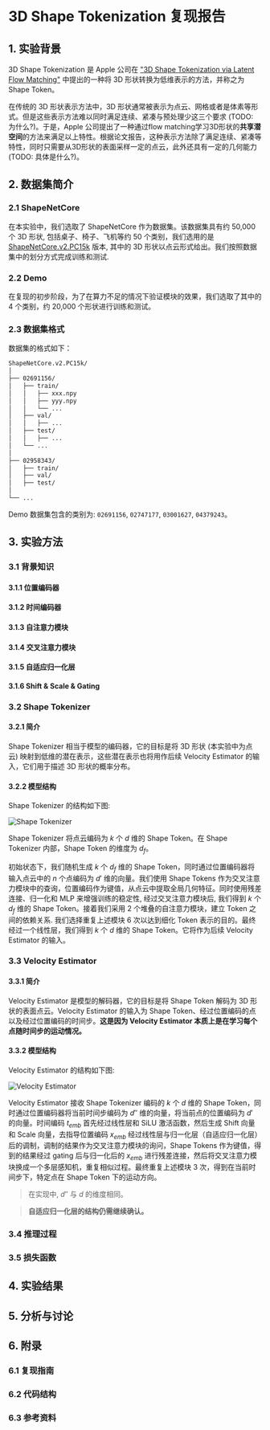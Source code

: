 # 3D Shape Tokenization 复现报告

## 1. 实验背景

3D Shape Tokenization 是 Apple 公司在 ["3D Shape Tokenization via Latent Flow Matching"](https://arxiv.org/abs/2412.15618) 中提出的一种将 3D 形状转换为低维表示的方法，并称之为 Shape Token。

在传统的 3D 形状表示方法中，3D 形状通常被表示为点云、网格或者是体素等形式。但是这些表示方法难以同时满足连续、紧凑与预处理少这三个要求 (TODO: 为什么?)。于是，Apple 公司提出了一种通过flow matching学习3D形状的**共享潜空间**的方法来满足以上特性。根据论文报告，这种表示方法除了满足连续、紧凑等特性，同时只需要从3D形状的表面采样一定的点云，此外还具有一定的几何能力 (TODO: 具体是什么?)。

## 2. 数据集简介

### 2.1 ShapeNetCore

在本实验中，我们选取了 ShapeNetCore 作为数据集。该数据集具有约 50,000 个 3D 形状, 包括桌子、椅子、飞机等约 50 个类别，我们选用的是 [ShapeNetCore.v2.PC15k](https://drive.google.com/drive/folders/1MMRp7mMvRj8-tORDaGTJvrAeCMYTWU2j) 版本, 其中的 3D 形状以点云形式给出。我们按照数据集中的划分方式完成训练和测试.

### 2.2 Demo

在复现的初步阶段，为了在算力不足的情况下验证模块的效果，我们选取了其中的 4 个类别，约 20,000 个形状进行训练和测试。

### 2.3 数据集格式

数据集的格式如下：

```txt
ShapeNetCore.v2.PC15k/
│
├── 02691156/
│   ├── train/
│   │   ├── xxx.npy
│   │   ├── yyy.npy
│   │   └── ...
│   ├── val/
│   │   ├── ...
│   ├── test/
│   │   ├── ...
│   └── ...
│
├── 02958343/
│   ├── train/
│   ├── val/
│   ├── test/
│
└── ...
```

Demo 数据集包含的类别为: `02691156`, `02747177`, `03001627`, `04379243`。


## 3. 实验方法

### 3.1 背景知识

#### 3.1.1 位置编码器

#### 3.1.2 时间编码器

#### 3.1.3 自注意力模块

#### 3.1.4 交叉注意力模块

#### 3.1.5 自适应归一化层

#### 3.1.6 Shift & Scale & Gating

### 3.2 Shape Tokenizer

#### 3.2.1 简介

Shape Tokenizer 相当于模型的编码器，它的目标是将 3D 形状 (本实验中为点云) 映射到低维的潜在表示，这些潜在表示也将用作后续 Velocity Estimator 的输入，它们用于描述 3D 形状的概率分布。

#### 3.2.2 模型结构

Shape Tokenizer 的结构如下图:

![Shape Tokenizer](assets/shape_tokenizer.png)

Shape Tokenizer 将点云编码为 $k$ 个 $d$ 维的 Shape Token。在 Shape Tokenizer 内部，Shape Token 的维度为 $d_f$。

初始状态下，我们随机生成 $k$ 个 $d_f$ 维的 Shape Token，同时通过位置编码器将输入点云中的 $n$ 个点编码为 $d'$ 维的向量。我们使用 Shape Tokens 作为交叉注意力模块中的查询，位置编码作为键值，从点云中提取全局几何特征。同时使用残差连接、归一化和 MLP 来增强训练的稳定性, 经过交叉注意力模块后, 我们得到 $k$ 个 $d_f$ 维的 Shape Token。接着我们采用 2 个堆叠的自注意力模块，建立 Token 之间的依赖关系. 我们选择重复上述模块 6 次以达到细化 Token 表示的目的。最终经过一个线性层，我们得到 $k$ 个 $d$ 维的 Shape Token。它将作为后续 Velocity Estimator 的输入。

### 3.3 Velocity Estimator

#### 3.3.1 简介

Velocity Estimator 是模型的解码器，它的目标是将 Shape Token 解码为 3D 形状的表面点云。Velocity Estimator 的输入为 Shape Token、经过位置编码的点以及经过位置编码的时间步。**这是因为 Velocity Estimator 本质上是在学习每个点随时间步的运动情况。**

#### 3.3.2 模型结构

Velocity Estimator 的结构如下图:

![Velocity Estimator](assets/velocity_estimator.png)

Velocity Estimator 接收 Shape Tokenizer 编码的 $k$ 个 $d$ 维的 Shape Token，同时通过位置编码器将当前时间步编码为 $d''$ 维的向量，将当前点的位置编码为 $d'$ 的向量。时间编码 $t_{emb}$ 首先经过线性层和 SiLU 激活函数，然后生成 Shift 向量和 Scale 向量，去指导位置编码 $x_{emb}$ 经过线性层与归一化层（自适应归一化层）后的调制，调制的结果作为交叉注意力模块的询问，Shape Tokens 作为键值，得到的结果经过 gating 后与归一化后的 $x_{emb}$ 进行残差连接，然后将交叉注意力模块换成一个多层感知机，重复相似过程。最终重复上述模块 3 次，得到在当前时间步下，特定点在 Shape Token 下的运动方向。

> 在实现中, $d''$ 与 $d$ 的维度相同。

> **自适应归一化层的结构仍需继续确认。**

### 3.4 推理过程

### 3.5 损失函数

## 4. 实验结果

## 5. 分析与讨论

## 6. 附录

### 6.1 复现指南

### 6.2 代码结构

### 6.3 参考资料